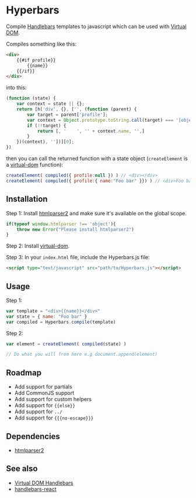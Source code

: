 # Hyperbars
Compile [Handlebars](http://handlebarsjs.com/) templates to javascript which can be used with [Virtual DOM](https://github.com/Matt-Esch/virtual-dom).

Compiles something like this:
```html
<div>
    {{#if profile}}
        {{name}}
    {{/if}}
</div>
```

into this:
```js
(function (state) {
	var context = state || {};
	return [h('div', {}, ['', (function (parent) {
		var target = parent['profile'];
		var context = Object.prototype.toString.call(target) === '[object Object]' ? target : parent;
		if (!!target) {
			return [, '    ', '' + context.name, '',]
		}
	})(context), ''])][0];
})
```
then you can call the returned function with a state object (`createElement` is a [virtual-dom](https://github.com/Matt-Esch/virtual-dom/tree/master/vdom) function):
```js
createElement( compiled({ profile:null }) ) // <div></div>
createElement( compiled({ profile:{ name:"Foo bar" }}) ) // <div>Foo bar</div>
```

## Installation
Step 1: Install [htmlparser2](https://github.com/fb55/htmlparser2) and make sure it's available on the global scope.
```js
if(typeof window.htmlparser !== 'object'){
	throw new Error("Please install htmlparser2")
}
```
Step 2: Install [virtual-dom](https://github.com/Matt-Esch/virtual-dom).


Step 3: In your `index.html` file, include the Hyperbars.js file:
```html
<script type="text/javascript" src="path/to/Hyperbars.js"></script>
```

## Usage
Step 1:
```js
var template = "<div>{{name}}</div>"
var state = { name: "Foo bar" }
var compiled = Hyperbars.compile(template)
```
Step 2:
```js
var element = createElement( compiled(state) )

// Do what you will from here e.g document.append(element)
```

## Roadmap
* Add support for partials
* Add CommonJS support
* Add support for custom helpers
* Add support for `{{else}}`
* Add support for `../`
* Add support for `{{{no-escape}}}`

## Dependencies
* [htmlparser2](https://github.com/fb55/htmlparser2)

## See also
* [Virtual DOM Handlebars](https://github.com/jchook/virtual-dom-handlebars)
* [handlebars-react](https://github.com/stevenvachon/handlebars-react)